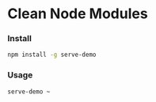 # Clean Node Modules

### Install

```bash
npm install -g serve-demo
```

### Usage
```bash
serve-demo ~
```